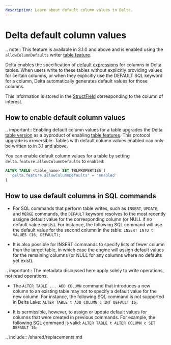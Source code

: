 ```yaml
---
description: Learn about default column values in Delta.
---
```


# Delta default column values

.. note:: This feature is available in <Delta> 3.1.0 and above and is enabled using the `allowColumnDefaults` writer [table feature](#versioning).

Delta enables the specification of [default expressions](https://github.com/delta-io/delta/blob/master/PROTOCOL.md#default-columns) for columns in Delta tables. When users write to these tables without explicitly providing values for certain columns, or when they explicitly use the DEFAULT SQL keyword for a column, Delta automatically generates default values for those columns.

This information is stored in the [StructField](https://github.com/delta-io/delta/blob/master/PROTOCOL.md#struct-field) corresponding to the column of interest.

## How to enable <Delta> default column values

.. important:: Enabling default column values for a table upgrades the Delta [table version](versioning.md) as a byproduct of enabling [table features](#versioning). This protocol upgrade is irreversible. Tables with default column values enabled can only be written to in <Delta> 3.1 and above.

You can enable default column values for a table by setting `delta.feature.allowColumnDefaults` to `enabled`:

  ```sql
  ALTER TABLE <table_name> SET TBLPROPERTIES (
    'delta.feature.allowColumnDefaults' = 'enabled'
  )
  ```

## How to use default columns in SQL commands

- For SQL commands that perform table writes, such as `INSERT`, `UPDATE`, and `MERGE` commands, the `DEFAULT` keyword resolves to the most recently assigne default value for the corresponding column (or NULL if no default value exists). For instance, the following SQL command will use the default value for the second column in the table: `INSERT INTO t VALUES (16, DEFAULT);`

- It is also possible for INSERT commands to specify lists of fewer column than the target table, in which case the engine will assign default values for the remaining columns (or NULL for any columns where no defaults yet exist).

.. important:: The metadata discussed here apply solely to write operations, not read operations.

-  The `ALTER TABLE ... ADD COLUMN` command that introduces a new column to an existing table may not to specify a default value for the new column. For instance, the following SQL command is not supported in Delta Lake: `ALTER TABLE t ADD COLUMN c INT DEFAULT 16;`

- It is permissible, however, to assign or update default values for columns that were created in previous commands. For example, the following SQL command is valid: `ALTER TABLE t ALTER COLUMN c SET DEFAULT 16;`

 .. include:: /shared/replacements.md
